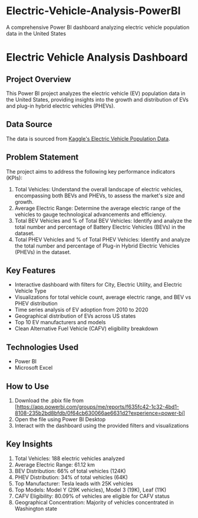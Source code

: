 # Electric-Vehicle-Analysis-PowerBI
A comprehensive Power BI dashboard analyzing electric vehicle population data in the United States

# Electric Vehicle Analysis Dashboard

## Project Overview
This Power BI project analyzes the electric vehicle (EV) population data in the United States, providing insights into the growth and distribution of EVs and plug-in hybrid electric vehicles (PHEVs).

## Data Source
The data is sourced from [Kaggle's Electric Vehicle Population Data](https://www.kaggle.com/datasets/ratikkakkar/electric-vehicle-population-data).

## Problem Statement
The project aims to address the following key performance indicators (KPIs):

1. Total Vehicles: Understand the overall landscape of electric vehicles, encompassing both BEVs and PHEVs, to assess the market's size and growth.
2. Average Electric Range: Determine the average electric range of the vehicles to gauge technological advancements and efficiency.
3. Total BEV Vehicles and % of Total BEV Vehicles: Identify and analyze the total number and percentage of Battery Electric Vehicles (BEVs) in the dataset.
4. Total PHEV Vehicles and % of Total PHEV Vehicles: Identify and analyze the total number and percentage of Plug-in Hybrid Electric Vehicles (PHEVs) in the dataset.

## Key Features
- Interactive dashboard with filters for City, Electric Utility, and Electric Vehicle Type
- Visualizations for total vehicle count, average electric range, and BEV vs PHEV distribution
- Time series analysis of EV adoption from 2010 to 2020
- Geographical distribution of EVs across US states
- Top 10 EV manufacturers and models
- Clean Alternative Fuel Vehicle (CAFV) eligibility breakdown

## Technologies Used
- Power BI
- Microsoft Excel

## How to Use
1. Download the .pbix file from [https://app.powerbi.com/groups/me/reports/f635fc42-1c32-4bd1-8108-235b2bd8bfdb/0f64cb630066ae6631d2?experience=power-bi]
2. Open the file using Power BI Desktop
3. Interact with the dashboard using the provided filters and visualizations

## Key Insights
1. Total Vehicles: 188 electric vehicles analyzed
2. Average Electric Range: 61.12 km
3. BEV Distribution: 66% of total vehicles (124K)
4. PHEV Distribution: 34% of total vehicles (64K)
5. Top Manufacturer: Tesla leads with 25K vehicles
6. Top Models: Model Y (29K vehicles), Model 3 (19K), Leaf (11K)
7. CAFV Eligibility: 80.09% of vehicles are eligible for CAFV status
8. Geographical Concentration: Majority of vehicles concentrated in Washington state
